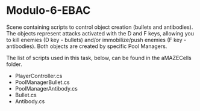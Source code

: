# Modulo-6-EBAC

Scene containing scripts to control object creation (bullets and antibodies). The objects represent attacks activated with the D and F keys, allowing you to kill enemies (D key - bullets) and/or immobilize/push enemies (F key - antibodies). Both objects are created by specific Pool Managers.

The list of scripts used in this task, below, can be found in the aMAZECells folder.

 * PlayerController.cs
 * PoolManagerBullet.cs
 * PoolManagerAntibody.cs
 * Bullet.cs
 * Antibody.cs

